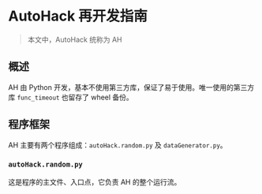# AutoHack 再开发指南

> 本文中，AutoHack 统称为 AH

## 概述

AH 由 Python 开发，基本不使用第三方库，保证了易于使用。唯一使用的第三方库 `func_timeout` 也留存了 wheel 备份。

## 程序框架

AH 主要有两个程序组成：`autoHack.random.py` 及 `dataGenerator.py`。

### `autoHack.random.py`

这是程序的主文件、入口点，它负责 AH 的整个运行流。
